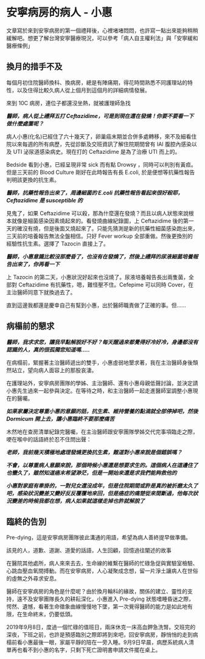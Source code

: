 # 安寧病房的病人 - 小惠



文章寫於來到安寧病房的第一個禮拜後，心裡堵堵悶悶，也許寫一點出來能夠稍稍緩解吧。想更了解台灣安寧醫療現況，可以參考「病人自主權利法」與「安寧緩和醫療條例」

## 換月的措手不及

每個月初住院醫師換科、換病房，總是有陣痛期，得花時間熟悉不同護理站的特性，以及住得比較久病人從上個月到這個月的詳細病情發展。

來到 10C 病房，連位子都還沒坐熱，就被護理師急找

_**醫師，病人從上禮拜五打 Ceftazidime，可是到現在還在發燒！你要不要看一下做什麼處置呢？**_

病人小惠(化名)已經住了六十幾天了，卵巢癌末期並合併多處轉移，來不及細看住院以來每週的所有病歷，先從診斷及交班資訊了解住院期間曾有 IAI 腹腔內感染以及 UTI 泌尿道感染病史。現在打的 Ceftazidime 是為了治療 UTI 而上的。

Bedside 看到小惠，已經呈現非常 sick 而有點 Drowsy ，同時可以判別有黃疸。但是三天前的 Blood Culture 剛好在此時報告有長 E.coli, 於是便想等抗藥性報告判明該更換的抗生素。

_**醫師，抗藥性報告出來了，周邊細菌的 E.coli 抗藥性報告看起來很好殺耶，Ceftazidime 是 susceptible 的**_

見鬼了，如果 Ceftazidime 可以殺，那為什麼還在發燒？而且以病人狀態來說根本就像是細菌感染因素燒起來的。看發燒曲線紀錄圖，上 Ceftazidime 後的第一天的確沒有燒，但是後面又燒起來了。只能先猜測是新的抗藥性細菌感染跑出來，三天前的培養報告無法全盤相信。只好 Fever workup 全部重做。然後更換別的經驗性抗生素。選擇了 Tazocin 直接上了。

_**醫師，小惠意識比較沒那麼昏了，也沒有在發燒了，然後上禮拜的尿液細菌培養報告出來了，你再看一下**_

上 Tazocin 的第二天，小惠狀況好起來也沒燒了。尿液培養報告長出兩隻菌，全部對 Ceftazidime 有抗藥性，嗯，難怪壓不住。Cefepime 可以同時 Cover，在主治醫師同意下就換過去了。

直到這邊我都還是慶幸自己有幫到小惠，出於醫師職責做了正確的事。但......

## 病榻前的懇求

_**醫師，我求求您，讓我早點解脫好不好？每天醒過來都覺得好冷好冷，身邊都沒有認識的人，真的很孤獨您知道嗎.....**_

在病榻前，緊握著主治醫師遞出的雙手，小惠虛弱地墾求著，我在主治醫師身後頹然站立，望向病人面容上的那股哀淒。

在護理站外，安寧病房團隊的學姊、主治醫師、還有小惠母親低聲討論，並決定請小惠先生過來一起參與決定。在等待之時，和主治醫師一起走進醫師室調整小惠現在的醫囑。

_**如果家屬決定尊重小惠的意願的話，抗生素、維持營養的點滴就全部停掉吧，然後 Dormicum 開上去，讓小惠臨終不要那麼痛苦**_

木然地在查房清單紀錄完醫囑，在主治醫師跟安寧團隊學姊交代完事項臨走之際，哽在喉中的話語終於忍不住問出聲：

_**老師，我前幾天積極地處理發燒更換抗生素，難道對小惠來說是個錯誤嗎？**_

_**不會，以尊重病人意願來說，那個時候小惠還是想要求生的。這個病人在這邊住了也蠻久了，雖然知道癌末希望渺茫，但是一開始來還是求我們能夠救他的**_

_**小惠對家庭有牽掛的，一對兒女還沒成年，但是住院期間或許是真的被折磨太久了吧，感染狀況變差又變好反反覆覆地來回，但是癌症的痛楚從來間斷過，他每次狀況變差的時候我都在想，病人如果就這樣走掉也許就解脫了**_

## 臨終的告別

Pre-dying，這是安寧病房團隊彼此溝通的用語，希望為病人善終提早做準備。

該見的人，道歉、道謝、道愛的話語，人生回顧，回憶過往闡述的故事

在醫院其他處所，病人來來去去，生命線的維繫在醫師的忙碌急促與實驗室檢驗、心跳血壓血氧間搏動。而在安寧病房，人心凝聚成念想，留一片淨土讓病人在世俗的虛無之外尋求安息。

醫師在安寧病房的角色是什麼呢？由於換月輪科的緣故，關係的建立、靈性的支持，遠不及安寧團隊長久的耕耘深化，小惠進入 Pre-dying 狀態嗜睡昏迷之際，愕然、遺憾，看著生命徵象曲線慢慢地下墜，第一次覺得醫師的能力是如此地有限，在生命終末，仍要低頭。

2019年9月8日，度過一個忙碌的值班日，兩床休克一床高血鉀急洗腎。交班完的深夜，下班之前，也許是預感臨別之際即將到來吧，回安寧病房，靜悄悄的走到病榻前看小惠最後一眼，家屬平靜的陪在一旁入睡。9月9日早晨，病歷系統病人清單再也看不到小惠的名字，只剩下死亡證明書申請文件擺在桌上。


